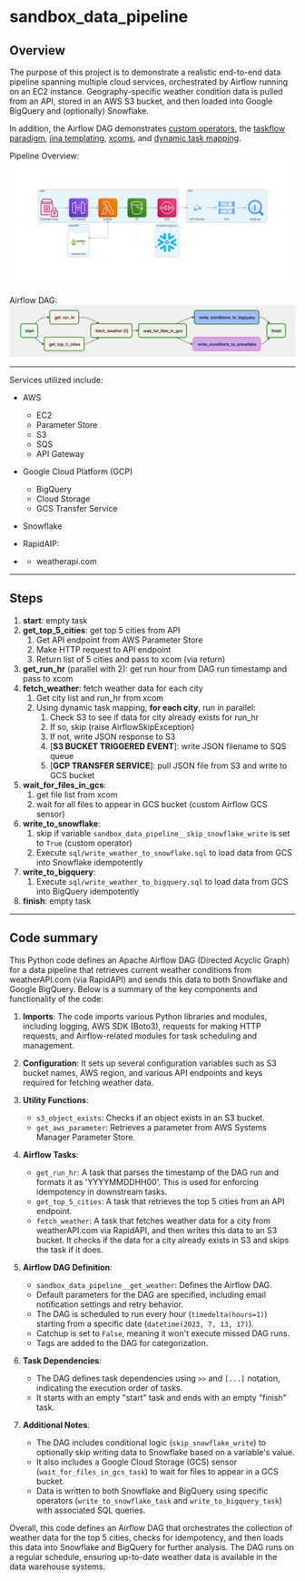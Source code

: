 # sandbox_data_pipeline

## Overview

The purpose of this project is to demonstrate a realistic end-to-end data pipeline
spanning multiple cloud services, orchestrated by Airflow running on an EC2 instance.
Geography-specific weather condition data is pulled from an API, 
stored in an AWS S3 bucket, and then loaded into Google BigQuery and (optionally) Snowflake.

In addition, the Airflow DAG demonstrates
[custom operators](https://airflow.apache.org/docs/apache-airflow/stable/howto/custom-operator.html),
the [taskflow paradigm](https://docs.astronomer.io/learn/airflow-decorators),
[jina templating](https://airflow.apache.org/docs/apache-airflow/stable/templates-ref.html),
[xcoms](https://airflow.apache.org/docs/apache-airflow/stable/core-concepts/xcoms.html),
and [dynamic task mapping](https://docs.astronomer.io/learn/dynamic-tasks).



Pipeline Overview:
![pipeline overview](/diagram_images/sandbox_data_pipeline.png)

Airflow DAG:
![airflow DAG](diagram_images/airflow_dag.png)


---

Services utilized include:

- AWS
  - EC2
  - Parameter Store
  - S3
  - SQS
  - API Gateway


- Google Cloud Platform (GCP)
  - BigQuery
  - Cloud Storage
  - GCS Transfer Service


- Snowflake


- RapidAIP:
- - weatherapi.com

---

## Steps

1. **start**: empty task
2. **get_top_5_cities**: get top 5 cities from API
   1. Get API endpoint from AWS Parameter Store
   2. Make HTTP request to API endpoint
   3. Return list of 5 cities and pass to xcom (via return)
3.  **get_run_hr** (parallel with 2): get run hour from DAG run timestamp and pass to xcom
4. **fetch_weather**: fetch weather data for each city
   1. Get city list and run_hr from xcom
   2. Using dynamic task mapping, **for each city**, run in parallel:
      1. Check S3 to see if data for city already exists for run_hr
      2. If so, skip (raise AirflowSkipException)
      3. If not, write JSON response to S3
      4. [**S3 BUCKET TRIGGERED EVENT**]: write JSON filename to SQS queue
      5. [**GCP TRANSFER SERVICE**]: pull JSON file from S3 and write to GCS bucket
5. **wait_for_files_in_gcs**:
   1. get file list from xcom
   2. wait for all files to appear in GCS bucket (custom Airflow GCS sensor)
6. **write_to_snowflake**:
   1. skip if variable `sandbox_data_pipeline__skip_snowflake_write` is set to `True` (custom operator)
   2. Execute `sql/write_weather_to_snowflake.sql` to load data from GCS into Snowflake idempotently
7. **write_to_bigquery**:
   1. Execute `sql/write_weather_to_bigquery.sql` to load data from GCS into BigQuery idempotently
8. **finish**: empty task

---

## Code summary ##
This Python code defines an Apache Airflow DAG (Directed Acyclic Graph) for a data pipeline that retrieves current weather conditions from weatherAPI.com (via RapidAPI) and sends this data to both Snowflake and Google BigQuery. Below is a summary of the key components and functionality of the code:

1. **Imports**: The code imports various Python libraries and modules, including logging, AWS SDK (Boto3), requests for making HTTP requests, and Airflow-related modules for task scheduling and management.

2. **Configuration**: It sets up several configuration variables such as S3 bucket names, AWS region, and various API endpoints and keys required for fetching weather data.

3. **Utility Functions**:
   - `s3_object_exists`: Checks if an object exists in an S3 bucket.
   - `get_aws_parameter`: Retrieves a parameter from AWS Systems Manager Parameter Store.

4. **Airflow Tasks**:
   - `get_run_hr`: A task that parses the timestamp of the DAG run and formats it as 'YYYYMMDDHH00'. This is used for enforcing idempotency in downstream tasks.
   - `get_top_5_cities`: A task that retrieves the top 5 cities from an API endpoint.
   - `fetch_weather`: A task that fetches weather data for a city from weatherAPI.com via RapidAPI, and then writes this data to an S3 bucket. It checks if the data for a city already exists in S3 and skips the task if it does.
   
5. **Airflow DAG Definition**:
   - `sandbox_data_pipeline__get_weather`: Defines the Airflow DAG.
   - Default parameters for the DAG are specified, including email notification settings and retry behavior.
   - The DAG is scheduled to run every hour (`timedelta(hours=1)`) starting from a specific date (`datetime(2023, 7, 13, 17)`).
   - Catchup is set to `False`, meaning it won't execute missed DAG runs.
   - Tags are added to the DAG for categorization.

6. **Task Dependencies**:
   - The DAG defines task dependencies using `>>` and `[...]` notation, indicating the execution order of tasks.
   - It starts with an empty "start" task and ends with an empty "finish" task.

7. **Additional Notes**:
   - The DAG includes conditional logic (`skip_snowflake_write`) to optionally skip writing data to Snowflake based on a variable's value.
   - It also includes a Google Cloud Storage (GCS) sensor (`wait_for_files_in_gcs_task`) to wait for files to appear in a GCS bucket.
   - Data is written to both Snowflake and BigQuery using specific operators (`write_to_snowflake_task` and `write_to_bigquery_task`) with associated SQL queries.

Overall, this code defines an Airflow DAG that orchestrates the collection of weather data for the top 5 cities, checks for idempotency, and then loads this data into Snowflake and BigQuery for further analysis. The DAG runs on a regular schedule, ensuring up-to-date weather data is available in the data warehouse systems.
